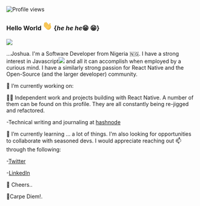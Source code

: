 ![Profile views](https://gpvc.arturio.dev/firstChairCoder)
### Hello World <img src="https://github.com/firstChairCoder/Cat_ScratchBook_BackDrop/blob/develop/assets/waver.gif" width="25px"> {_he he he_😁 😁}

<img align="center" src="https://c.tenor.com/ch3vWUSkaiEAAAAM/eminem-hey.gif" width="250"/>


...Joshua. I'm a Software Developer from Nigeria 🇳🇬. I have a strong interest in Javascript<img src="https://upload.wikimedia.org/wikipedia/commons/thumb/6/6a/JavaScript-logo.png/240px-JavaScript-logo.png" width="20px">  and all it can accomplish when employed by a curious mind. I have a similarly strong passion for React Native and the Open-Source (and the larger developer) community.

🔭 I’m currently working on:

👨‍💻 Independent work and projects building with React Native. A number of them can be found on this profile. 
They are all constantly being re-jigged and refactored.

-Technical writing and journaling at [hashnode](https://firstchaircoder.hashnode.dev/)

🌱 I’m currently learning ... a lot of things.
I'm also looking for opportunities to collaborate with seasoned devs. I would appreciate reaching out 📫 through the following:

-[Twitter](https://twitter.com/firstChairCoder)

-[LinkedIn](https://www.linkedin.com/in/firstchaircoder/)

🥂 Cheers..

:punch:Carpe Diem!.

